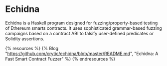 # Echidna

Echidna is a Haskell program designed for fuzzing/property-based testing of Ethereum smarts contracts. It uses sophisticated grammar-based fuzzing campaigns based on a contract ABI to falsify user-defined predicates or Solidity assertions. 

{% resources %}
  {% Blog "https://github.com/crytic/echidna/blob/master/README.md", "Echidna: A Fast Smart Contract Fuzzer" %}
{% endresources %}
